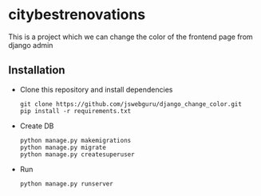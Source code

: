 # citybestrenovations
This is a project which we can change the color of the frontend page from django admin
## Installation

- Clone this repository and install dependencies

    ```commandline
    git clone https://github.com/jswebguru/django_change_color.git
    pip install -r requirements.txt     
  ```
- Create DB
    ```commandline
    python manage.py makemigrations
    python manage.py migrate
    python manage.py createsuperuser
    ```  

- Run

    ```commandline
    python manage.py runserver
    ```    
